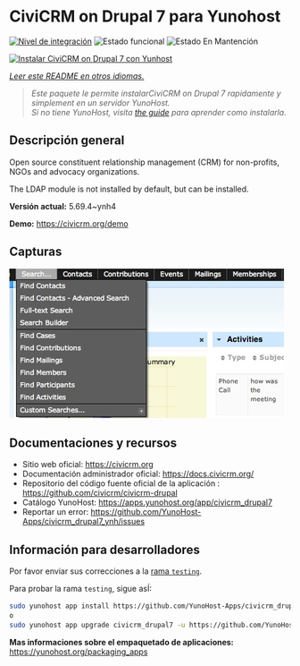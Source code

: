 <!--
Este archivo README esta generado automaticamente<https://github.com/YunoHost/apps/tree/master/tools/readme_generator>
No se debe editar a mano.
-->

# CiviCRM on Drupal 7 para Yunohost

[![Nivel de integración](https://apps.yunohost.org/badge/integration/civicrm_drupal7)](https://ci-apps.yunohost.org/ci/apps/civicrm_drupal7/)
![Estado funcional](https://apps.yunohost.org/badge/state/civicrm_drupal7)
![Estado En Mantención](https://apps.yunohost.org/badge/maintained/civicrm_drupal7)

[![Instalar CiviCRM on Drupal 7 con Yunhost](https://install-app.yunohost.org/install-with-yunohost.svg)](https://install-app.yunohost.org/?app=civicrm_drupal7)

*[Leer este README en otros idiomas.](./ALL_README.md)*

> *Este paquete le permite instalarCiviCRM on Drupal 7 rapidamente y simplement en un servidor YunoHost.*  
> *Si no tiene YunoHost, visita [the guide](https://yunohost.org/install) para aprender como instalarla.*

## Descripción general

Open source constituent relationship management (CRM) for non-profits, NGOs and advocacy organizations.

The LDAP module is not installed by default, but can be installed.


**Versión actual:** 5.69.4~ynh4

**Demo:** <https://civicrm.org/demo>

## Capturas

![Captura de CiviCRM on Drupal 7](./doc/screenshots/screenshot.png)

## Documentaciones y recursos

- Sitio web oficial: <https://civicrm.org>
- Documentación administrador oficial: <https://docs.civicrm.org/>
- Repositorio del código fuente oficial de la aplicación : <https://github.com/civicrm/civicrm-drupal>
- Catálogo YunoHost: <https://apps.yunohost.org/app/civicrm_drupal7>
- Reportar un error: <https://github.com/YunoHost-Apps/civicrm_drupal7_ynh/issues>

## Información para desarrolladores

Por favor enviar sus correcciones a la [rama `testing`](https://github.com/YunoHost-Apps/civicrm_drupal7_ynh/tree/testing).

Para probar la rama `testing`, sigue asÍ:

```bash
sudo yunohost app install https://github.com/YunoHost-Apps/civicrm_drupal7_ynh/tree/testing --debug
o
sudo yunohost app upgrade civicrm_drupal7 -u https://github.com/YunoHost-Apps/civicrm_drupal7_ynh/tree/testing --debug
```

**Mas informaciones sobre el empaquetado de aplicaciones:** <https://yunohost.org/packaging_apps>
